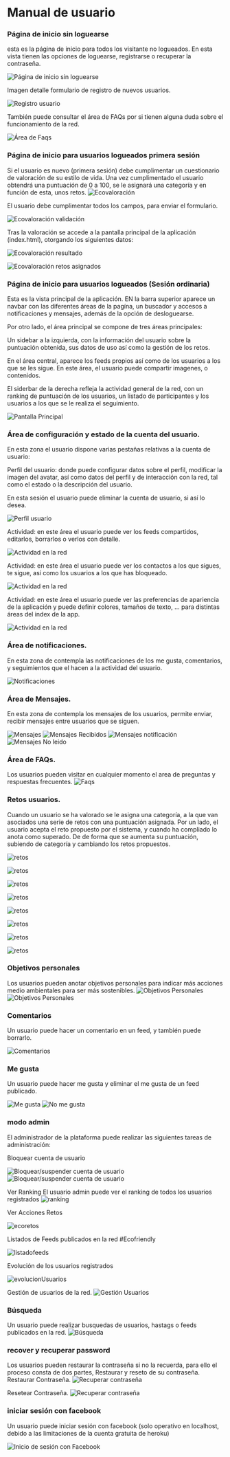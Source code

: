 # Manual de usuario

### Página de inicio sin loguearse
esta es la página de inicio para todos los visitante no logueados. En esta vista tienen las opciones de loguearse, registrarse o recuperar la contraseña. 

![Página de inicio sin loguearse](images/paginicio.png)

Imagen detalle formulario de registro de nuevos usuarios.

![Registro usuario](images/registro.png)

También puede consultar el área de FAQs por si tienen alguna duda sobre el funcionamiento de la red.

![Área de Faqs](images/faqs.png)

### Página de inicio para usuarios logueados primera sesión

Si el usuario es nuevo (primera sesión) debe cumplimentar un cuestionario de valoración de su estilo de vida. Una vez cumplimentado el usuario obtendrá una puntuación de 0 a 100, se le asignará una categoría y en función de esta, unos retos.
![Ecovaloración](images/ecovalora.png)

El usuario debe cumplimentar todos los campos, para enviar el formulario.

![Ecovaloración validación](images/ecovaloraFormulario.png)

Tras la valoración se accede a la pantalla principal de la aplicación (index.html), otorgando los siguientes datos:

![Ecovaloración resultado](images/ecovaloraResultado.png)

![Ecovaloración retos asignados](images/ecovaloraRetos.png)


### Página de inicio para usuarios logueados (Sesión ordinaria)

Esta es la vista principal de la aplicación. EN la barra superior aparece un navbar con las diferentes áreas de la pagína, un buscador y accesos a notificaciones y mensajes, además de la opción de desloguearse.

Por otro lado, el área principal se compone de tres áreas principales:

Un sidebar a la izquierda, con la información del usuario sobre la puntuación obtenida, sus datos de uso así como la gestión de los retos.

En el área central, aparece los feeds propios así como de los usuarios a los que se les sigue. En este área, el usuario puede compartir imagenes, o contenidos.

El siderbar de la derecha refleja la actividad general de la red, con un ranking de puntuación de los usuarios, un listado de participantes y los usuarios a los que se le realiza el seguimiento.

![Pantalla Principal](images/IndexPrincipal.png)

### Área de configuración y estado de la cuenta del usuario.
En esta zona el usuario dispone varias pestañas relativas a la cuenta de usuario:


Perfil del usuario: donde puede configurar datos sobre el perfil, modificar la imagen del avatar, así como datos del perfil y de interacción con la red, tal como el estado o la descripción del usuario.

En esta sesión el usuario puede eliminar la cuenta de usuario, si así lo desea.

![Perfil usuario](images/areausuario.png)

Actividad: en este área el usuario puede ver los feeds compartidos, editarlos, borrarlos o verlos con detalle.

![Actividad en la red](images/areausuario.png)

Actividad: en este área el usuario puede ver los contactos a los que sigues, te sigue, así como los usuarios a los que has bloqueado.

![Actividad en la red](images/usuarios-contactos.png)

Actividad: en este área el usuario puede ver las preferencias de apariencia de la aplicación y puede definir colores, tamaños de texto, ... para distintas áreas del index de la app.

![Actividad en la red](images/usuarios-preferencias.png)

### Área de notificaciones.

En esta zona de contempla las notificaciones de los me gusta, comentarios, y seguimientos que el hacen a la actividad del usuario.

![Notificaciones](images/notificaciones.png)

### Área de Mensajes.

En esta zona de contempla los mensajes de los usuarios, permite enviar, recibir mensajes entre usuarios que se siguen.

![Mensajes](images/mensajes.png)
![Mensajes Recibidos](images/mensaje_recibido.png)
![Mensajes notificación](images/notificacionmensaje.png)
![Mensajes No leido](images/mensajeNoLeido.png)

### Área de FAQs.

Los usuarios pueden visitar en cualquier momento el area de preguntas y respuestas frecuentes.
![Faqs](images/faqs2.png)


### Retos usuarios.

Cuando un usuario se ha valorado se le asigna una categoría, a la que van asociados una serie de retos con una puntuación asignada. Por un lado, el usuario acepta el reto propuesto por el sistema, y cuando ha compliado lo anota como superado. De de forma que se aumenta su puntuación, subiendo de categoría y cambiando los retos propuestos.


![retos](images/retos.png)

![retos](images/retosI.png)

![retos](images/retosII.png)

![retos](images/retosIII.png)

![retos](images/retosIV.png)

![retos](images/retosV.png)

![retos](images/retosVI.png)

![retos](images/retosVII.png)


### Objetivos personales

Los usuarios pueden anotar objetivos personales para indicar más acciones medio ambientales para ser más sostenibles.
![Objetivos Personales](images/objetivospersonalesI.png)
![Objetivos Personales](images/objetivospersonalesIII.png)


### Comentarios

Un usuario puede hacer un comentario en un feed, y también puede borrarlo.

![Comentarios](images/comentarios.png)

### Me gusta

Un usuario puede hacer me gusta y eliminar el me gusta de un feed publicado.

![Me gusta](images/megusta.png)
![No me gusta](images/yanomegusta.png)

### modo admin

El administrador de la plataforma puede realizar las siguientes tareas de administración:

Bloquear cuenta de usuario

![Bloquear/suspender cuenta de usuario](images/modoadminIV.png)
![Bloquear/suspender cuenta de usuario](images/modoadminV.png)


Ver Ranking
El usuario admin puede ver el ranking de todos los usuarios registrados
![ranking](images/modoAdminVI.png)


Ver Acciones Retos

![ecoretos](images/modoadminVII.png)

Listados de Feeds publicados en la red #Ecofriendly

![listadofeeds](images/modoadminVIII.png)


Evolución de los usuarios registrados

![evolucionUsuarios](images/modoadminIX.png)

Gestión de usuarios de la red.
![Gestión Usuarios](images/modoadminX.png)

### Búsqueda
Un usuario puede realizar busquedas de usuarios, hastags o feeds publicados en la red.
![Búsqueda](images/busqueda.png)

### recover y recuperar password
Los usuarios pueden restaurar la contraseña si no la recuerda, para ello el proceso consta de dos partes, Restaurar y reseto de su contraseña. 
Restaurar  Contraseña.
![Recuperar contraseña](images/restaurarPass.png)

Resetear Contraseña.
![Recuperar contraseña](images/resetPass.png)

### iniciar sesión con facebook
Un usuario puede iniciar sesión con facebook (solo operativo en localhost, debido a las limitaciones de la cuenta gratuita de heroku)

![Inicio de sesión con Facebook](images/inicioFacebook.png)